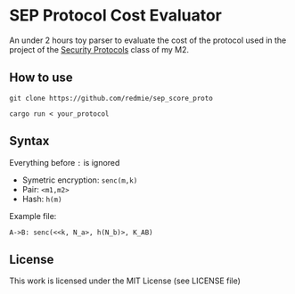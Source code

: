 # SEP Protocol Cost Evaluator

An under 2 hours toy parser to evaluate the cost of the protocol
used in the project of the 
[Security Protocols](http://master.irisa.fr/courses/SEP.html) class of my M2.

## How to use
`git clone https://github.com/redmie/sep_score_proto`

`cargo run < your_protocol`

## Syntax

Everything before `:` is ignored
- Symetric encryption: `senc(m,k)`
- Pair: `<m1,m2>`
- Hash: `h(m)`

Example file:
```
A->B: senc(<<k, N_a>, h(N_b)>, K_AB) 
```

## License
This work is licensed under the MIT License (see LICENSE file)

